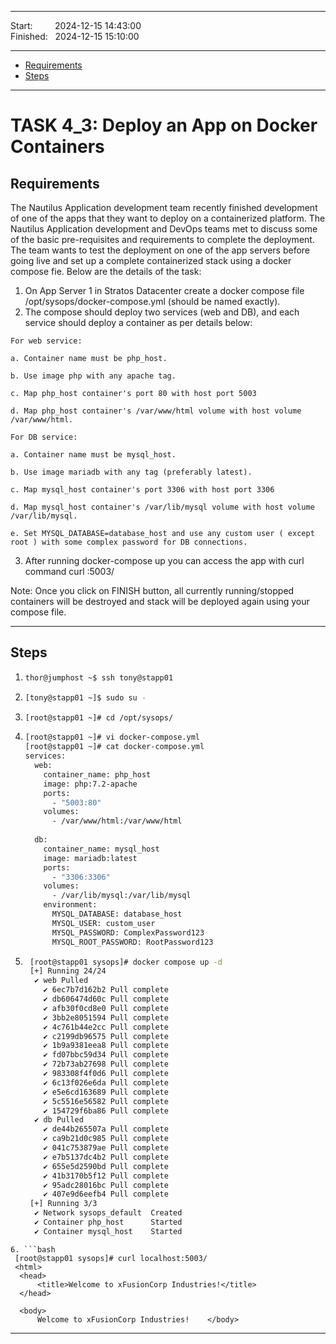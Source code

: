 
------------------------------

Start: &nbsp;&nbsp;&nbsp;&nbsp;&nbsp;&nbsp;&nbsp;&nbsp;2024-12-15 14:43:00  
Finished: &nbsp;&nbsp;2024-12-15 15:10:00

------------------------------

- [Requirements](#requirements)
- [Steps](#steps)

------------------------------

# TASK 4_3: Deploy an App on Docker Containers

## Requirements

The Nautilus Application development team recently finished development of one of the apps that they want to deploy on a containerized platform.
The Nautilus Application development and DevOps teams met to discuss some of the basic pre-requisites and requirements to complete the deployment.
The team wants to test the deployment on one of the app servers before going live and set up a complete containerized stack using a docker compose fie.
Below are the details of the task:

  1. On App Server 1 in Stratos Datacenter create a docker compose file /opt/sysops/docker-compose.yml (should be named exactly).
  2. The compose should deploy two services (web and DB), and each service should deploy a container as per details below:

    For web service:

    a. Container name must be php_host.

    b. Use image php with any apache tag.
    
    c. Map php_host container's port 80 with host port 5003
    
    d. Map php_host container's /var/www/html volume with host volume /var/www/html.
    
    For DB service:
    
    a. Container name must be mysql_host.
    
    b. Use image mariadb with any tag (preferably latest).
    
    c. Map mysql_host container's port 3306 with host port 3306
    
    d. Map mysql_host container's /var/lib/mysql volume with host volume /var/lib/mysql.
    
    e. Set MYSQL_DATABASE=database_host and use any custom user ( except root ) with some complex password for DB connections.

  3. After running docker-compose up you can access the app with curl command curl <server-ip or hostname>:5003/


Note: Once you click on FINISH button, all currently running/stopped containers will be destroyed and stack will be deployed again using your compose file.

------------------------------

## Steps

1. ```bash
   thor@jumphost ~$ ssh tony@stapp01
   ```
2. ```bash
   [tony@stapp01 ~]$ sudo su -
   ```
3. ```bash
   [root@stapp01 ~]# cd /opt/sysops/
   ```
4. ```bash
   [root@stapp01 ~]# vi docker-compose.yml
   [root@stapp01 ~]# cat docker-compose.yml 
   services:
     web:
       container_name: php_host
       image: php:7.2-apache
       ports:
         - "5003:80"
       volumes:
         - /var/www/html:/var/www/html
     
     db:
       container_name: mysql_host
       image: mariadb:latest
       ports:
         - "3306:3306"
       volumes:
         - /var/lib/mysql:/var/lib/mysql
       environment:
         MYSQL_DATABASE: database_host
         MYSQL_USER: custom_user
         MYSQL_PASSWORD: ComplexPassword123
         MYSQL_ROOT_PASSWORD: RootPassword123
   ```
5. ```bash
    [root@stapp01 sysops]# docker compose up -d
    [+] Running 24/24
     ✔ web Pulled                                                                                                        79.9s 
       ✔ 6ec7b7d162b2 Pull complete                                                                                       9.7s 
       ✔ db606474d60c Pull complete                                                                                      10.6s 
       ✔ afb30f0cd8e0 Pull complete                                                                                      31.2s 
       ✔ 3bb2e8051594 Pull complete                                                                                      40.4s 
       ✔ 4c761b44e2cc Pull complete                                                                                      47.4s 
       ✔ c2199db96575 Pull complete                                                                                      55.0s 
       ✔ 1b9a9381eea8 Pull complete                                                                                      59.9s 
       ✔ fd07bbc59d34 Pull complete                                                                                      62.4s 
       ✔ 72b73ab27698 Pull complete                                                                                      64.9s 
       ✔ 983308f4f0d6 Pull complete                                                                                      69.1s 
       ✔ 6c13f026e6da Pull complete                                                                                      71.5s 
       ✔ e5e6cd163689 Pull complete                                                                                      74.5s 
       ✔ 5c5516e56582 Pull complete                                                                                      77.4s 
       ✔ 154729f6ba86 Pull complete                                                                                      79.6s 
     ✔ db Pulled                                                                                                         55.8s 
       ✔ de44b265507a Pull complete                                                                                       9.3s 
       ✔ ca9b21d0c985 Pull complete                                                                                      10.1s 
       ✔ 041c753879ae Pull complete                                                                                      12.6s 
       ✔ e7b5137dc4b2 Pull complete                                                                                      13.8s 
       ✔ 655e5d2590bd Pull complete                                                                                      15.1s 
       ✔ 41b3170b5f12 Pull complete                                                                                      37.1s 
       ✔ 95adc28016bc Pull complete                                                                                      45.1s 
       ✔ 407e9d6eefb4 Pull complete                                                                                      55.5s 
    [+] Running 3/3
     ✔ Network sysops_default  Created                                                                                    0.1s 
     ✔ Container php_host      Started                                                                                   20.1s 
     ✔ Container mysql_host    Started
  ```
6. ```bash
   [root@stapp01 sysops]# curl localhost:5003/
   <html>
    <head>
        <title>Welcome to xFusionCorp Industries!</title>
    </head>

    <body>
        Welcome to xFusionCorp Industries!    </body>  
   ```





------------------------------



